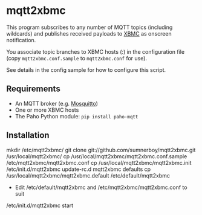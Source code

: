 # mqtt2xbmc

This program subscribes to any number of MQTT topics (including wildcards) and publishes received payloads to [XBMC](http://xbmc.org/) as onscreen notification.

You associate topic branches to XBMC hosts (<ipaddress>:<port>) in the configuration file (copy `mqtt2xbmc.conf.sample` to `mqtt2xbmc.conf` for use). 

See details in the config sample for how to configure this script.

## Requirements

* An MQTT broker (e.g. [Mosquitto](http://mosquitto.org))
* One or more XBMC hosts
* The Paho Python module: `pip install paho-mqtt`

## Installation

mkdir /etc/mqtt2xbmc/
git clone git://github.com/sumnerboy/mqtt2xbmc.git /usr/local/mqtt2xbmc/
cp /usr/local/mqtt2xbmc/mqtt2xbmc.conf.sample /etc/mqtt2xbmc/mqtt2xbmc.conf
cp /usr/local/mqtt2xbmc/mqtt2xbmc.init /etc/init.d/mqtt2xbmc
update-rc.d mqtt2xbmc defaults
cp /usr/local/mqtt2xbmc/mqtt2xbmc.default /etc/default/mqtt2xbmc

* Edit /etc/default/mqtt2xbmc and /etc/mqtt2xbmc/mqtt2xbmc.conf to suit

/etc/init.d/mqtt2xbmc start
